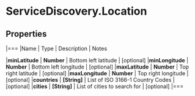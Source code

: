 # ServiceDiscovery.Location

## Properties
|===
|Name | Type | Description | Notes

|**minLatitude** | **Number** | Bottom left latitude | [optional] 
|**minLongitude** | **Number** | Bottom left longitude | [optional] 
|**maxLatitude** | **Number** | Top right latitude | [optional] 
|**maxLongitude** | **Number** | Top right longitude | [optional] 
|**countries** | **[String]** | List of ISO 3166-1 Country Codes | [optional] 
|**cities** | **[String]** | List of cities to search for | [optional] 
|===


